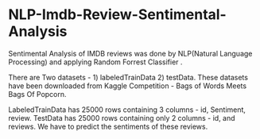 # NLP-Imdb-Review-Sentimental-Analysis
Sentimental Analysis of IMDB reviews was done by NLP(Natural Language Processing) and applying Random Forrest Classifier .

There are Two datasets - 1) labeledTrainData 2) testData.
These datasets have been downloaded from Kaggle Competition - Bags of Words Meets Bags Of Popcorn.

LabeledTrainData has 25000 rows containing 3 columns - id, Sentiment, review.
TestData has 25000 rows containing only 2 columns - id, and reviews. We have to predict the sentiments of these reviews.
